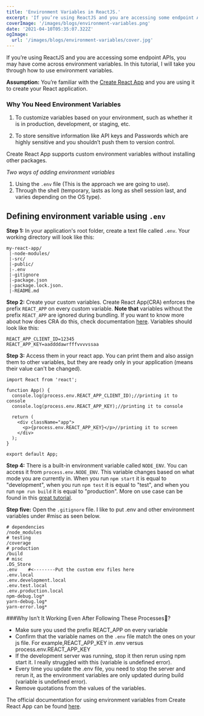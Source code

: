 ```yaml
---
title: 'Environment Variables in ReactJS.'
excerpt: 'If you’re using ReactJS and you are accessing some endpoint APIs, you may have come across environment variables. In this tutorial, I will take you through how to use environment variables.'
coverImage: '/images/blogs/environment-variables.png'
date: '2021-04-10T05:35:07.322Z'
ogImage:
  url: '/images/blogs/environment-variables/cover.jpg'
---
```


If you’re using ReactJS and you are accessing some endpoint APIs, you may have come across environment variables. In this tutorial, I will take you through how to use environment variables.

**Assumption:** You’re familiar with the [Create React App](https://create-react-app.dev/) and you are using it to create your React application.

### Why You Need Environment Variables

1. To customize variables based on your environment, such as whether it is in production, development, or staging, etc.

2. To store sensitive information like API keys and Passwords which are highly sensitive and you shouldn’t push them to version control.

Create React App supports custom environment variables without installing other packages.

_Two ways of adding environment variables_

1. Using the `.env` file (This is the approach we are going to use).
2. Through the shell (temporary, lasts as long as shell session last, and varies depending on the OS type).

## Defining environment variable using `.env`

**Step 1:** In your application's root folder, create a text file called `.env`.  Your working directory will look like this:

```
my-react-app/ 
 |-node-modules/
 |-src/
 |-public/
 |-.env
 |-gitignore
 |-package.json
 |-package.lock.json.
 |-README.md
```
**Step 2:** Create your custom variables. Create React App(CRA) enforces the prefix `REACT_APP` on every custom variable. 
**Note that** variables without the prefix `REACT_APP` are ignored during bundling. If you want to know more about how does CRA do this, check documentation [here](https://create-react-app.dev/docs/adding-custom-environment-variables/).
Variables should look like this:
```
REACT_APP_CLIENT_ID=12345
REACT_APP_KEY=aaddddawrfffvvvvssaa
```
**Step 3:** Access them in your react app. You can print them and also assign them to other variables, but they are ready only in your application (means their value can't be changed).

```
import React from 'react';

function App() {
  console.log(process.env.REACT_APP_CLIENT_ID);//printing it to console
  console.log(process.env.REACT_APP_KEY);//printing it to console

  return (
    <div className="app">
      <p>{process.env.REACT_APP_KEY}</p>//printing it to screen
    </div>
  );
}

export default App;

```
**Step 4:** There is a built-in environment variable called `NODE_ENV`. You can access it from `process.env.NODE_ENV`. This variable changes based on what mode you are currently in. 
When you run `npm start` it is equal to "development",
when you run `npm test` it is equal to "test", and 
when you run `npm run build` it is equal to "production".
More on use case can be found in this [great tutorial](https://dev.to/jam3/managing-env-variables-for-provisional-builds-h37).

**Step five:** Open the `.gitignore` file. I like to put .env and other environment variables under #misc as seen below.

```
# dependencies 
/node_modules 
# testing 
/coverage 
# production 
/build 
# misc 
.DS_Store 
.env    #<--------Put the custom env files here 
.env.local 
.env.development.local 
.env.test.local 
.env.production.local 
npm-debug.log* 
yarn-debug.log* 
yarn-error.log*
```

###Why Isn’t It Working Even After Following These Processes🤔?

* Make sure you used the prefix REACT_APP on every variable
* Confirm that the variable names on the `.env` file match the ones on your js file. For example,REACT_APP_KEY in .env versus process.env.REACT_APP_KEY
* If the development server was running, stop it then rerun using npm start it. I really struggled with this (variable is undefined error).
* Every time you update the .env file, you need to stop the server and rerun it, as the environment variables are only updated during build (variable is undefined error).
* Remove quotations from the values of the variables.

The official documentation for using environment variables from Create React App can be found [here](https://create-react-app.dev/docs/adding-custom-environment-variables/).